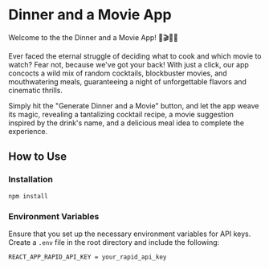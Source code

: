 # Dinner and a Movie App

Welcome to the the Dinner and a Movie App! 🍹🎬🌮✨

Ever faced the eternal struggle of deciding what to cook and which movie to watch? Fear not, because we've got your back! With just a click, our app concocts a wild mix of random cocktails, blockbuster movies, and mouthwatering meals, guaranteeing a night of unforgettable flavors and cinematic thrills.

Simply hit the "Generate Dinner and a Movie" button, and let the app weave its magic, revealing a tantalizing cocktail recipe, a movie suggestion inspired by the drink's name, and a delicious meal idea to complete the experience.

## How to Use

### Installation

`
npm install
`

### Environment Variables

Ensure that you set up the necessary environment variables for API keys. Create a `.env` file in the root directory and include the following:

`
REACT_APP_RAPID_API_KEY = your_rapid_api_key
`